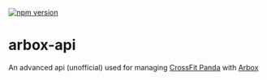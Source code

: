 [![npm version](https://badge.fury.io/js/arbox-api.svg)](https://badge.fury.io/js/arbox-api)

# arbox-api

An advanced api (unofficial) used for managing [CrossFit Panda](www.crossfitpanda.com) with [Arbox](www.arboxapp.com)
